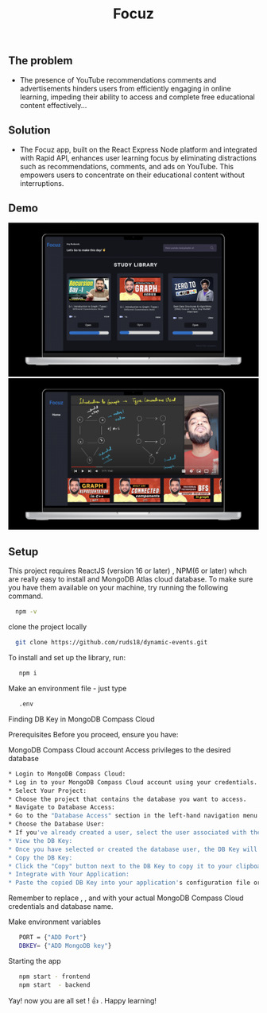 <h1 align="center">Focuz</h1>

<br>

## The problem

* The presence of YouTube recommendations comments and advertisements hinders users from efficiently engaging in online learning, impeding their ability to access and complete free educational content effectively...

## Solution

* The Focuz app, built on the React Express Node platform and integrated with Rapid API, enhances user learning focus by eliminating distractions such as recommendations, comments, and ads on YouTube. This empowers users to concentrate on their educational content without interruptions.

## Demo

<img src="/src/components/assets/home.png" />
<img src="/src/components/assets/play.png" />




## Setup

This project requires ReactJS (version 16 or later) , NPM(6 or later) whch are really easy to install and MongoDB Atlas cloud database. To make sure you have them available on your machine, try running the following command.

```bash
  npm -v
```

clone the project locally

```bash
  git clone https://github.com/ruds18/dynamic-events.git
```

To install and set up the library, run:

```bash
   npm i 
```

Make an environment file - just type

```bash
   .env
```

Finding DB Key in MongoDB Compass Cloud

Prerequisites
Before you proceed, ensure you have:

MongoDB Compass Cloud account
Access privileges to the desired database

```bash
* Login to MongoDB Compass Cloud:
* Log in to your MongoDB Compass Cloud account using your credentials.
* Select Your Project:
* Choose the project that contains the database you want to access.
* Navigate to Database Access:
* Go to the "Database Access" section in the left-hand navigation menu.
* Choose the Database User:
* If you've already created a user, select the user associated with the database. If not, create a new user by clicking on "ADD NEW DATABASE USER."
* View the DB Key:
* Once you have selected or created the database user, the DB Key will be displayed in the user details section. It is usually labeled as "Database Password" or "Password."
* Copy the DB Key:
* Click the "Copy" button next to the DB Key to copy it to your clipboard.
* Integrate with Your Application:
* Paste the copied DB Key into your application's configuration file or environment variables, where it is required to establish a connection to the MongoDB Compass Cloud database.
```

Remember to replace <username>, <password>, and <dbname> with your actual MongoDB Compass Cloud credentials and database name.


Make environment variables


```bash
   PORT = {"ADD Port"}
   DBKEY= {"ADD MongoDB key"}
```



Starting the app

```bash
   npm start - frontend
   npm start  - backend
```



Yay! now you are all set ! 👍 . Happy learning!

